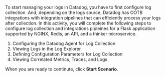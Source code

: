 To start managing your logs in Datadog, you have to first configure log collection. And, depending on the logs source, Datadog has OOTB integrations with integration pipelines that can efficiently process your logs after collection. In this activity, you will complete the following steps to configure log collection and integrations pipleines for a Flask application supported by NGINX, Redis, an API, and a thinker microservice.

1. Configuring the Datadog Agent for Log Collection
2. Viewing Logs in the Log Explorer
3. Defining Configuration Parameters for Log Collection
4. Viewing Correlated Metrics, Traces, and Logs

When you are ready to continute, click **Start Scenario**.